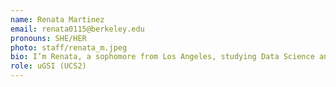 ```yaml
---
name: Renata Martinez
email: renata0115@berkeley.edu
pronouns: SHE/HER
photo: staff/renata_m.jpeg
bio: I’m Renata, a sophomore from Los Angeles, studying Data Science and Computer Science who loves boba, listening to Spanish music, dancing, and teaching! I’m so excited to meet all of you and I hope you all enjoy Data 8 as much as I did!
role: uGSI (UCS2)
---
```

